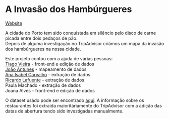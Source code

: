 # A Invasão dos Hambúrgueres

<a href="https://tmmv.github.io/invasao_dos_hamburgueres/">Website</a>

A cidade do Porto tem sido conquistada em silêncio pelo disco de carne picada entre dois pedaços de pão.  
Depois de alguma investigação no TripAdvisor criámos um mapa da invasão dos hambúrgueres na nossa cidade.  

Este projeto contou com a ajuda de várias pessoas:  
<a href="https://twitter.com/tvieira">Tiago Vieira</a> - front-end e edição de dados  
<a href="https://twitter.com/joao">João Antunes</a> - mapeamento de dados  
<a href="http://twitter.com/aiscarvalho"> Ana Isabel Carvalho</a> - extração de dados  
<a href="https://twitter.com/rlaf">Ricardo Lafuente</a> - extração de dados  
Paula Machado</strong> - extração de dados  
Joana Alves - front-end e edição de dados  

O dataset usádo pode ser encontrado <a href="https://docs.google.com/spreadsheets/d/1mBNZmAJ3SliNQPu5vXt8Nudw8vEnW4hcu-m7lBJ6S7c/edit#gid=0">aqui</a>. A informação sobre os restaurantes foi extraida maioritáriamente do TripAdvisor com a adição das datas de abertura tendo sido investigadas manualmente.  
